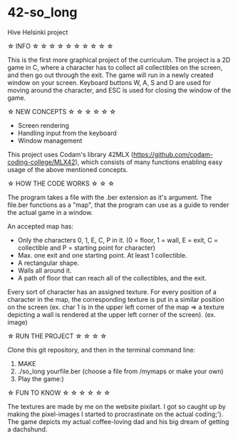 # 42-so_long

Hive Helsinki project

☆ INFO ☆ ☆ ☆ ☆ ☆ ☆ ☆ ☆ ☆ ☆

This is the first more graphical project of the curriculum. The project is a 2D game in C, where a character has to collect all collectibles on the screen, and then go out through the exit. The game will run in a newly created window on your screen. Keyboard buttons W, A, S and D are used for moving around the character, and ESC is used for closing the window of the game. 



☆ NEW CONCEPTS ☆ ☆ ☆ ☆ ☆ ☆

-  Screen rendering
-  Handling input from the keyboard
-  Window management

This project uses Codam's library 42MLX (https://github.com/codam-coding-college/MLX42), which consists of many functions enabling easy usage of the above mentioned concepts. 



☆ HOW THE CODE WORKS ☆ ☆ ☆ 

The program takes a file with the .ber extension as it's argument. The file.ber functions as a "map", that the program can use as a guide to render the actual game in a window. 

An accepted map has:
- Only the characters 0, 1, E, C, P in it. (0 = floor, 1 = wall, E = exit, C = collectible and P = starting point for character)
- Max. one exit and one starting point. At least 1 collectible.
- A rectangular shape.
- Walls all around it.
- A path of floor that can reach all of the collectibles, and the exit.

Every sort of character has an assigned texture. For every position of a character in the map, the corresponding texture is put in a similar position on the screen (ex. char 1 is in the upper left corner of the map => a texture depicting a wall is rendered at the upper left corner of the screen). 
(ex. image)



☆ RUN THE PROJECT ☆ ☆ ☆ ☆

Clone this git repository, and then in the terminal command line:
1. MAKE
2. ./so_long yourfile.ber (choose a file from /mymaps or make your own)
3. Play the game:)



☆ FUN TO KNOW ☆ ☆ ☆ ☆ ☆ ☆

The textures are made by me on the website pixilart. I got so caught up by making the pixel-images I started to procrastinate on the actual coding;'). The game depicts my actual coffee-loving dad and his big dream of getting a dachshund.


